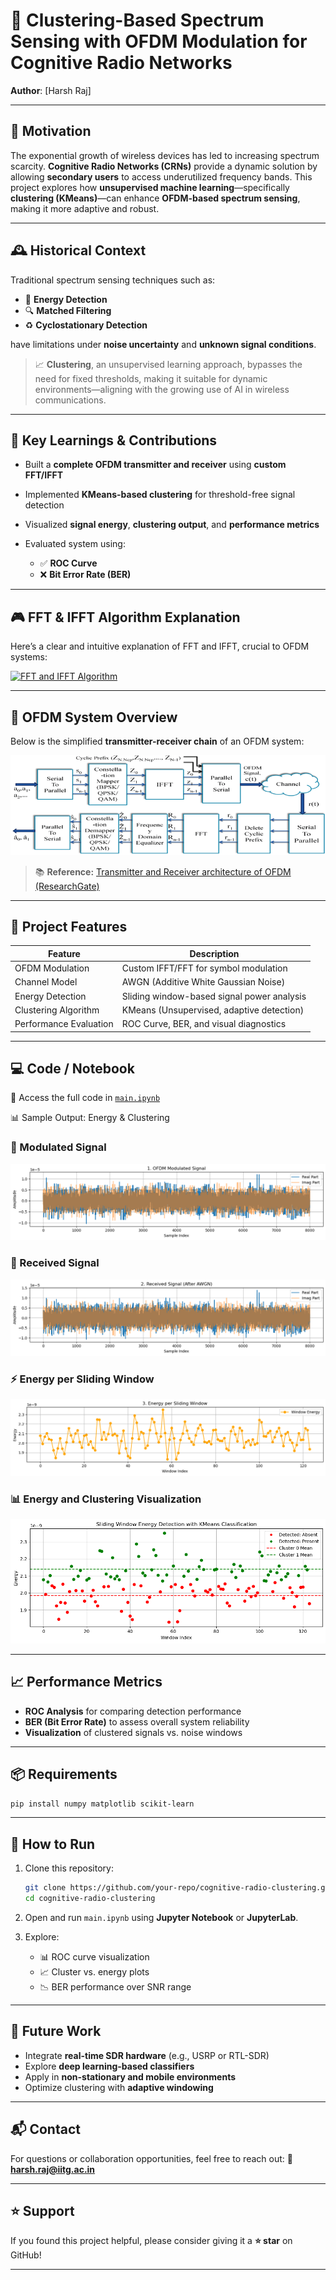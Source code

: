 # 📡 Clustering-Based Spectrum Sensing with OFDM Modulation for Cognitive Radio Networks

**Author**: \[Harsh Raj]

---

## 🚀 Motivation

The exponential growth of wireless devices has led to increasing spectrum scarcity. **Cognitive Radio Networks (CRNs)** provide a dynamic solution by allowing **secondary users** to access underutilized frequency bands.
This project explores how **unsupervised machine learning**—specifically **clustering (KMeans)**—can enhance **OFDM-based spectrum sensing**, making it more adaptive and robust.

---

## 🕰️ Historical Context

Traditional spectrum sensing techniques such as:

* 🔋 **Energy Detection**
* 🔍 **Matched Filtering**
* ♻️ **Cyclostationary Detection**

have limitations under **noise uncertainty** and **unknown signal conditions**.

> 📈 **Clustering**, an unsupervised learning approach, bypasses the need for fixed thresholds, making it suitable for dynamic environments—aligning with the growing use of AI in wireless communications.

---

## 🧠 Key Learnings & Contributions

* Built a **complete OFDM transmitter and receiver** using **custom FFT/IFFT**
* Implemented **KMeans-based clustering** for threshold-free signal detection
* Visualized **signal energy**, **clustering output**, and **performance metrics**
* Evaluated system using:

  * ✅ **ROC Curve**
  * ❌ **Bit Error Rate (BER)**

---

## 🎮 FFT & IFFT Algorithm Explanation

Here’s a clear and intuitive explanation of FFT and IFFT, crucial to OFDM systems:

[![FFT and IFFT Algorithm](http://img.youtube.com/vi/h7apO7q16V0/0.jpg)](https://www.youtube.com/watch?v=h7apO7q16V0)

---

## 📡 OFDM System Overview

Below is the simplified **transmitter-receiver chain** of an OFDM system:

![OFDM Diagram](ofdm.png)

> 📚 **Reference:** [Transmitter and Receiver architecture of OFDM (ResearchGate)](https://www.researchgate.net/figure/Transmitter-and-Receiver-architecture-of-OFDM_fig2_325283793)

---

## 🧪 Project Features

| Feature                | Description                                |
| ---------------------- | ------------------------------------------ |
| OFDM Modulation        | Custom IFFT/FFT for symbol modulation      |
| Channel Model          | AWGN (Additive White Gaussian Noise)       |
| Energy Detection       | Sliding window-based signal power analysis |
| Clustering Algorithm   | KMeans (Unsupervised, adaptive detection)  |
| Performance Evaluation | ROC Curve, BER, and visual diagnostics     |

---

## 💻 Code / Notebook

🔗 Access the full code in [`main.ipynb`](main.ipynb)

<summary>📊 Sample Output: Energy & Clustering</summary>

### 🎵 Modulated Signal

![Modulated Signal](1.png)

### 📣 Received Signal

![Received Signal](2.png)

### ⚡ Energy per Sliding Window

![Energy per Window](3.png)

### 📊 Energy and Clustering Visualization

![Energy and Clustering Visualization](sample_cluster_output.png)



---

## 📈 Performance Metrics

* **ROC Analysis** for comparing detection performance
* **BER (Bit Error Rate)** to assess overall system reliability
* **Visualization** of clustered signals vs. noise windows

---

## 📦 Requirements

```bash
pip install numpy matplotlib scikit-learn
```

---

## 📝 How to Run

1. Clone this repository:

   ```bash
   git clone https://github.com/your-repo/cognitive-radio-clustering.git
   cd cognitive-radio-clustering
   ```

2. Open and run `main.ipynb` using **Jupyter Notebook** or **JupyterLab**.

3. Explore:

   * 📊 ROC curve visualization
   * 📈 Cluster vs. energy plots
   * 📉 BER performance over SNR range

---

## 🤖 Future Work

* Integrate **real-time SDR hardware** (e.g., USRP or RTL-SDR)
* Explore **deep learning-based classifiers**
* Apply in **non-stationary and mobile environments**
* Optimize clustering with **adaptive windowing**

---

## 📬 Contact

For questions or collaboration opportunities, feel free to reach out:
📧 **[harsh.raj@iitg.ac.in](mailto:harsh.raj@iitg.ac.in)**

---

## ⭐ Support

If you found this project helpful, please consider giving it a **⭐ star** on GitHub!

---
